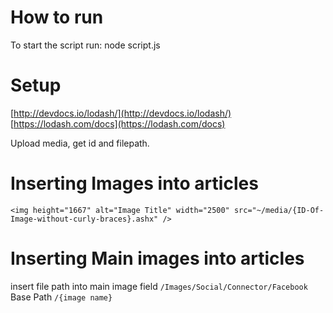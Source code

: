 How to run
===

To start the script run: node script.js

Setup
==
[http://devdocs.io/lodash/](http://devdocs.io/lodash/) [https://lodash.com/docs](https://lodash.com/docs)


Upload media, get id and filepath.

Inserting Images into articles
====
```<img height="1667" alt="Image Title" width="2500" src="~/media/{ID-Of-Image-without-curly-braces}.ashx" />```

Inserting Main images into articles
====
insert file path into main image field
```/Images/Social/Connector/Facebook```
Base Path 
```/{image name}```